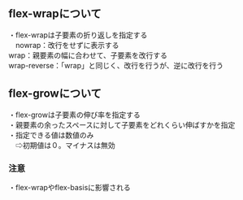 ## flex-wrapについて  

・flex-wrapは子要素の折り返しを指定する  
　nowrap：改行をせずに表示する  
  wrap：親要素の幅に合わせて、子要素を改行する  
  wrap-reverse：「wrap」と同じく、改行を行うが、逆に改行を行う  

## flex-growについて  

・flex-growは子要素の伸び率を指定する  
・親要素の余ったスペースに対して子要素をどれくらい伸ばすかを指定  
・指定できる値は数値のみ  
　⇨初期値は０。マイナスは無効  

### 注意
・flex-wrapやflex-basisに影響される
